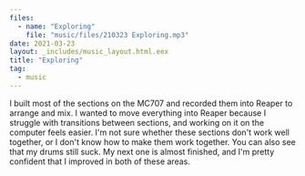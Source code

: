 ```yaml
---
files:
  - name: "Exploring"
    file: "music/files/210323 Exploring.mp3"
date: 2021-03-23
layout: _includes/music_layout.html.eex
title: "Exploring"
tag:
  - music
---
```


I built most of the sections on the MC707 and recorded them into Reaper to
arrange and mix. I wanted to move everything into Reaper because
I struggle with transitions between sections, and working on it on the
computer feels easier. I'm not sure whether these sections don't work well
together, or I don't know how to make them work together. You can also see
that my drums still suck. My next one is almost finished, and I'm pretty
confident that I improved in both of these areas.
